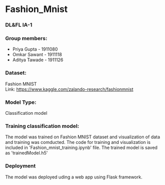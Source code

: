 # Fashion_Mnist 

### DL&FL IA-1

### Group members:

- Priya Gupta - 1911080 
- Omkar Sawant - 1911118 
- Aditya Tawade - 1911126

### Dataset: 
Fashion MNIST \
Link: https://www.kaggle.com/zalando-research/fashionmnist

### Model Type:
Classification model

### Training classification model:
The model was trained on Fashion MNIST dataset and visualization of data and training was comducted. The code for training and visualization is included in 'Fashion_mnist_training.ipynb' file. The trained model is saved as 'trainedModel.h5'

### Deployment
The model was deployed uding a web app using Flask framework.
